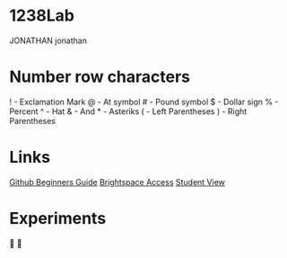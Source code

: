 # 1238Lab
JONATHAN
jonathan
# Number row characters
! - Exclamation Mark
@ - At symbol
\# - Pound symbol
$ - Dollar sign
% - Percent
^ - Hat
& - And 
\* - Asteriks
( - Left Parentheses
) - Right Parentheses

# Links
[Github Beginners Guide](https://www.bing.com/videos/riverview/relatedvideo?q=github+tutorial&mid=1AC2E482E3D1EAEBEEE21AC2E482E3D1EAEBEEE2&FORM=VIRE)
[Brightspace Access](https://www.georgebrown.ca/teaching-and-learning-exchange/educational-technology/d2l-brightspace/faculty/brightspace-access)
[Student View](https://stuview.georgebrown.ca/)

# Experiments
💜
👺
